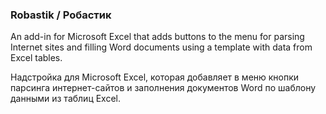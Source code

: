 ### Robastik  /  Робастик

An add-in for Microsoft Excel that adds buttons to the menu for parsing Internet sites and filling Word documents using a template with data from Excel tables.

Надстройка для Microsoft Excel, которая добавляет в меню кнопки парсинга интернет-сайтов и заполнения документов Word по шаблону данными из таблиц Excel.
